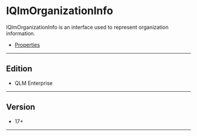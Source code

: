 # IQlmOrganizationInfo

IQlmOrganizationInfo is an interface used to represent organization information.

* [Properties](properties.md)

***

## Edition

* QLM Enterprise

***

## Version

* 17+

***
